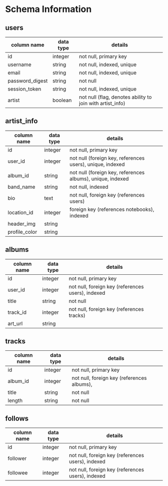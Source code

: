 # Schema Information

## users

column name       | data type | details
------------------|-----------|-----------------------
id                | integer   | not null, primary key
username          | string    | not null, indexed, unique
email             | string    | not null, indexed, unique
password_digest   | string    | not null
session_token     | string    | not null, indexed, unique
artist            | boolean   | not null (flag, denotes ability to join with artist_info)

## artist_info
column name   | data type | details
--------------|-----------|-----------------------
id            | integer   | not null, primary key
user_id       | integer   | not null (foreign key, references users), unique, indexed
album_id      | string    | not null (foreign key, references albums), unique, indexed
band_name     | string    | not null, indexed
bio           | text      | not null, foreign key (references users)
location_id   | integer   | foreign key (references notebooks), indexed
header_img    | string    |
profile_color | string    |

## albums
column name | data type | details
------------|-----------|-----------------------
id          | integer   | not null, primary key
user_id     | integer   | not null, foreign key (references users), indexed
title       | string    | not null
track_id    | integer   | not null, foreign key (references tracks)
art_url     | string    |

## tracks
column name | data type | details
------------|-----------|-----------------------
id          | integer   | not null, primary key
album_id    | integer   | not null, foreign key (references albums),
title       | string    | not null
length      | string    | not null


## follows
column name | data type | details
------------|-----------|-----------------------
id          | integer   | not null, primary key
follower    | integer   | not null, foreign key (references users), indexed
followee    | integer   | not null, foreign key (references users), indexed
